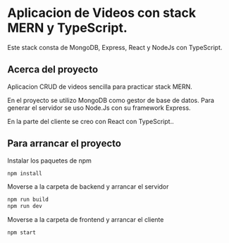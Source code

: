 # Aplicacion de Videos con stack MERN y TypeScript.

Este stack consta de MongoDB, Express, React y NodeJs con TypeScript.

## Acerca del proyecto

Aplicacion CRUD de videos sencilla para practicar stack MERN.

En el proyecto se utilizo MongoDB como gestor de base de datos. 
Para generar el servidor se uso Node.Js con su framework Express.

En la parte del cliente se creo con React con TypeScript.. 

## Para arrancar el proyecto

Instalar los paquetes de npm

```bash
npm install 
```
Moverse a la carpeta de backend y arrancar el servidor 

```bash
npm run build
npm run dev 
```
Moverse a la carpeta de frontend y arrancar el cliente 

```bash
npm start 
```
